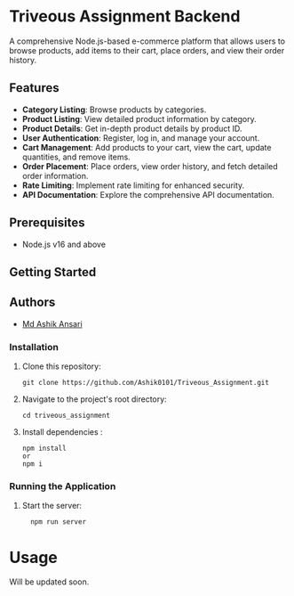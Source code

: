 # Triveous Assignment Backend

A comprehensive Node.js-based e-commerce platform that allows users to browse products, add items to their cart, place orders, and view their order history.

## Features

- **Category Listing**: Browse products by categories.
- **Product Listing**: View detailed product information by category.
- **Product Details**: Get in-depth product details by product ID.
- **User Authentication**: Register, log in, and manage your account.
- **Cart Management**: Add products to your cart, view the cart, update quantities, and remove items.
- **Order Placement**: Place orders, view order history, and fetch detailed order information.
- **Rate Limiting**: Implement rate limiting for enhanced security.
- **API Documentation**: Explore the comprehensive API documentation.

## Prerequisites

- Node.js v16 and above

## Getting Started

<!--
For detailed setup instructions, please refer to the [Installation Guide](#installation-guide) in the project documentation. -->

## Authors

- [Md Ashik Ansari](https://github.com/Ashik0101)

### Installation

1. Clone this repository:

   ```shell
   git clone https://github.com/Ashik0101/Triveous_Assignment.git
   ```

2. Navigate to the project's root directory:

   ```shell
   cd triveous_assignment

   ```

3. Install dependencies :

   ```shell
   npm install
   or
   npm i
   ```

### Running the Application

1. Start the server:

   ```shell
     npm run server
   ```

# Usage

Will be updated soon.
